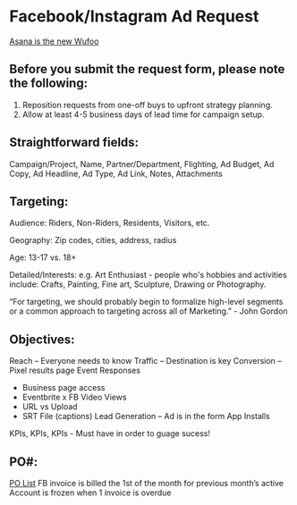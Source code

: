 # Facebook/Instagram Ad Request

[Asana is the new Wufoo](https://form.asana.com/?k=-FszA8cy6ezQ0Um9fPQdQg&d=112319914427543)

## Before you submit the request form, please note the following:
1. Reposition requests from one-off buys to upfront strategy planning.
2. Allow at least 4-5 business days of lead time for campaign setup.

## Straightforward fields:
Campaign/Project, Name, Partner/Department, Flighting, Ad Budget, Ad Copy, Ad Headline, Ad Type, Ad Link, Notes, Attachments

## Targeting:

Audience: Riders, Non-Riders, Residents, Visitors, etc.

Geography: Zip codes, cities, address, radius

Age: 13-17 vs. 18+

Detailed/Interests: e.g. Art Enthusiast - people who's hobbies and activities include: Crafts, Painting, Fine art, Sculpture, Drawing or Photography.

“For targeting, we should probably begin to formalize high-level segments or a common approach to targeting across all of Marketing.” - John Gordon

## Objectives:
Reach – Everyone needs to know
Traffic – Destination is key
Conversion – Pixel results page
Event Responses
- Business page access
- Eventbrite x FB
Video Views
- URL vs Upload
- SRT File (captions)
Lead Generation –  Ad is in the form
App Installs

KPIs, KPIs, KPIs - Must have in order to guage sucess!

## PO#:
[PO List](https://paper.dropbox.com/doc/pp-NEW-FB-PO-List-of-Projects-MB68463000--A911gSf7Dv_Jc2naopJevfyGAg-fvnLthDod0XTIkjBVLe5V)
FB invoice is billed the 1st of the month for previous month’s active​
Account is frozen when 1 invoice is overdue
